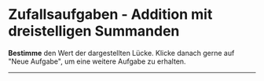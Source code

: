 <!--
version:  0.0.1

language: de

@style
main > *:not(:last-child) {
  margin-bottom: 3rem;
}

input {
    text-align: center;
}

.flex-container {
    display: flex;
    flex-wrap: wrap;
    align-items: stretch;
    gap: 20px;
}

.flex-child {
    flex: 1;
    min-width: 350px;
    margin-right: 20px;
}

@media (max-width: 400px) {
    .flex-child {
        flex: 100%;
        margin-right: 0;
    }
}
@end

formula: \carry   \textcolor{red}{\scriptsize #1}
formula: \digit   \rlap{\carry{#1}}\phantom{#2}#2
formula: \permil  \text{‰}

import: https://raw.githubusercontent.com/LiaTemplates/Tikz-Jax/main/README.md

script: https://cdn.jsdelivr.net/gh/LiaTemplates/Tikz-Jax@main/dist/index.js
import: https://raw.githubusercontent.com/liaTemplates/algebrite/master/README.md


tags: Addition, Subtraktion, leicht, niedrig, Bestimmen, Random

comment: Hier werden zufällige Aufgaben generiert, die dreistellige Summanden haben. 

author: Martin Lommatzsch

base:   https://raw.githubusercontent.com/MINT-the-GAP/Aufgabensammlung/refs/heads/main/01_Algebraische_Grundlagen/
-->




# Zufallsaufgaben - Addition mit dreistelligen Summanden




**Bestimme** den Wert der dargestellten Lücke. Klicke danach gerne auf "Neue Aufgabe", um eine weitere Aufgabe zu erhalten.



<script input="submit" output="Aufgabe" default="Neue Aufgabe" modify="false">
  if (!window.randomAdd) { window.randomAdd = 1 }
  "Neue Aufgabe " + window.randomAdd++
</script>

---

<script modify="false">
// @input(`Aufgabe`)

// Helpers
const ri = (min, max) => Math.floor(Math.random() * (max - min + 1)) + min;
const digs4 = n => [Math.floor(n/1000)%10, Math.floor(n/100)%10, Math.floor(n/10)%10, n%10]; // [T,H,Z,E]

// Slot: liefert *einen* Backslash in TeX (\hspace ... / \textcolor ...)
const slot = f => f ? '\\textcolor{red}{1}' : '\\hspace{0.5em}';

// Zufall (dreistellige Summanden)
const a = ri(100, 999);
const b = ri(100, 999);
const c = a + b;

// 0 -> a gesucht, 1 -> b gesucht, 2 -> Summe gesucht
const marked = Math.floor(Math.random() * 3);

// Aufgabe (dein Format)
const problem =
  (marked === 0) ? `[[ ${a} ]] + ${b} = ${c}` :
  (marked === 1) ? `${a} + [[ ${b} ]] = ${c}` :
                   `${a} + ${b} = [[ ${c} ]]`;

// Übertragszeile für Addition (rote 1 IN der Zielspalte: E→Z, Z→H, H→T)
function carryLineAdd(a, b) {
  const A = digs4(a), B = digs4(b);
  const sE = A[3] + B[3]; const kZ = Math.floor(sE/10);
  const sZ = A[2] + B[2] + kZ; const kH = Math.floor(sZ/10);
  const sH = A[1] + B[1] + kH; const kT = Math.floor(sH/10);
  const flags = [kT, kH, kZ, 0]; // [T,H,Z,E] -> 1, wenn in diese Spalte übertragen wird
  return `${slot(flags[0])}${slot(flags[1])}${slot(flags[2])}${slot(flags[3])}&`;
}

// Leihzeile für Subtraktion (rote 1 WO +10 genommen wurde)
function borrowLineSub(minuend, subtrahend) {
  const M = digs4(minuend).slice();
  const S = digs4(subtrahend);
  const bor = [0,0,0,0]; // [T,H,Z,E]

  if (M[3] < S[3]) { bor[3] = 1; M[2] -= 1; M[3] += 10; }
  if (M[2] < S[2]) { bor[2] = 1; M[1] -= 1; M[2] += 10; }
  if (M[1] < S[1]) { bor[1] = 1; M[0] -= 1; M[1] += 10; }
  return `${slot(bor[0])}${slot(bor[1])}${slot(bor[2])}${slot(bor[3])}&`;
}

// Align-Blöcke (nur deine Darstellung, sauber in $$ ... $$)
function additionAlign(a, b, c) {
  const carriers = carryLineAdd(a, b);
  return `$$
\\begin{align*}
 ${a}& \\\\
+${b}& \\\\
 ${carriers} \\\\ \\hline
 ${c}& \\\\
\\end{align*}
$$`;
}

function subtractionAlign(minuend, subtrahend, result) {
  const borrows = borrowLineSub(minuend, subtrahend);
  return `$$
\\begin{align*}
 ${minuend}& \\\\
-${subtrahend}& \\\\
 ${borrows} \\\\ \\hline
 ${result}& \\\\
\\end{align*}
$$`;
}

// Versteckte Lösung (keine Leerzeile davor; End-Sternenblock)
let solution = '***************';
if (marked === 2) {
  solution += '\n' + additionAlign(a, b, c);
} else if (marked === 0) {
  solution += `\n$$x + ${b} = ${c} \\;\\Rightarrow\\; x = ${c} - ${b} = ${a}$$\n`;
  solution += subtractionAlign(c, b, a);
} else {
  solution += `\n$$${a} + x = ${c} \\;\\Rightarrow\\; x = ${c} - ${a} = ${b}$$\n`;
  solution += subtractionAlign(c, a, b);
}
solution += '\n***************';

// Ausgabe
"LIASCRIPT:\n" + problem + "\n" + solution;
</script>





